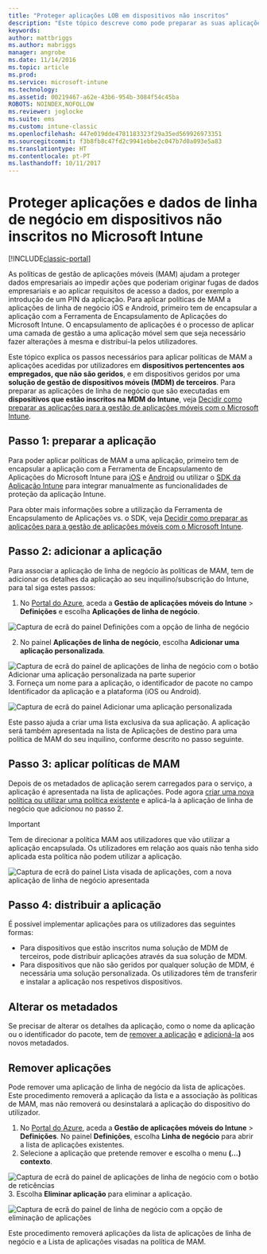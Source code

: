 ```yaml
---
title: "Proteger aplicações LOB em dispositivos não inscritos"
description: "Este tópico descreve como pode preparar as suas aplicações de linha de negócio personalizadas de modo a aplicar políticas de gestão de dispositivos móveis que ajudem a evitar a perda de dados."
keywords: 
author: mattbriggs
ms.author: mabriggs
manager: angrobe
ms.date: 11/14/2016
ms.topic: article
ms.prod: 
ms.service: microsoft-intune
ms.technology: 
ms.assetid: 00219467-a62e-43b6-954b-3084f54c45ba
ROBOTS: NOINDEX,NOFOLLOW
ms.reviewer: joglocke
ms.suite: ems
ms.custom: intune-classic
ms.openlocfilehash: 447e019dde4781183323f29a35ed569926973351
ms.sourcegitcommit: f3b8fb8c47fd2c9941ebbe2c047b7d0a093e5a83
ms.translationtype: HT
ms.contentlocale: pt-PT
ms.lasthandoff: 10/11/2017
---
```

# <a name="protect-line-of-business-apps-and-data-on-devices-that-are-not-enrolled-in-microsoft-intune"></a>Proteger aplicações e dados de linha de negócio em dispositivos não inscritos no Microsoft Intune

[!INCLUDE[classic-portal](../includes/classic-portal.md)]

As políticas de gestão de aplicações móveis (MAM) ajudam a proteger dados empresariais ao impedir ações que poderiam originar fugas de dados empresariais e ao aplicar requisitos de acesso a dados, por exemplo a introdução de um PIN da aplicação. Para aplicar políticas de MAM a aplicações de linha de negócio iOS e Android, primeiro tem de encapsular a aplicação com a Ferramenta de Encapsulamento de Aplicações do Microsoft Intune. O encapsulamento de aplicações é o processo de aplicar uma camada de gestão a uma aplicação móvel sem que seja necessário fazer alterações à mesma e distribuí-la pelos utilizadores.  

Este tópico explica os passos necessários para aplicar políticas de MAM a aplicações acedidas por utilizadores em **dispositivos pertencentes aos empregados, que não são geridos**, e em dispositivos geridos por uma **solução de gestão de dispositivos móveis (MDM) de terceiros**.  Para preparar as aplicações de linha de negócio que são executadas em **dispositivos que estão inscritos na MDM do Intune**, veja [Decidir como preparar as aplicações para a gestão de aplicações móveis com o Microsoft Intune](/intune/apps-prepare-mobile-application-management).


##  <a name="step-1-prepare-the-app"></a>Passo 1: preparar a aplicação

Para poder aplicar políticas de MAM a uma aplicação, primeiro tem de encapsular a aplicação com a Ferramenta de Encapsulamento de Aplicações do Microsoft Intune para [iOS](/intune/app-wrapper-prepare-ios) e [Android](/intune/app-wrapper-prepare-android) ou utilizar o [SDK da Aplicação Intune](/intune/app-sdk) para integrar manualmente as funcionalidades de proteção da aplicação Intune.

Para obter mais informações sobre a utilização da Ferramenta de Encapsulamento de Aplicações vs. o SDK, veja [Decidir como preparar as aplicações para a gestão de aplicações móveis com o Microsoft Intune](/intune/apps-prepare-mobile-application-management).

## <a name="step-2-add-the-app"></a>Passo 2: adicionar a aplicação

Para associar a aplicação de linha de negócio às políticas de MAM, tem de adicionar os detalhes da aplicação ao seu inquilino/subscrição do Intune, para tal siga estes passos:

1. No [Portal do Azure](https://portal.azure.com/), aceda a **Gestão de aplicações móveis do Intune** > **Definições** e escolha **Aplicações de linha de negócio**.

  ![Captura de ecrã do painel Definições com a opção de linha de negócio](../media/mam-azure-portal-lob-on-settings.png)

2. No painel **Aplicações de linha de negócio**, escolha **Adicionar uma aplicação personalizada**.

  ![Captura de ecrã do painel de aplicações de linha de negócio com o botão Adicionar uma aplicação personalizada na parte superior](../media/mam-azure-portal-add-lob-app-action.png)
3.  Forneça um nome para a aplicação, o identificador de pacote no campo Identificador da aplicação e a plataforma (iOS ou Android).

  ![Captura de ecrã do painel Adicionar uma aplicação personalizada](../media/mam-azure-portal-add-app-details.png)

  Este passo ajuda a criar uma lista exclusiva da sua aplicação. A aplicação será também apresentada na lista de Aplicações de destino para uma política de MAM do seu inquilino, conforme descrito no passo seguinte.

## <a name="step-3-apply-mam-policies"></a>Passo 3: aplicar políticas de MAM
Depois de os metadados de aplicação serem carregados para o serviço, a aplicação é apresentada na lista de aplicações. Pode agora [criar uma nova política ou utilizar uma política existente](create-and-deploy-mobile-app-management-policies-with-microsoft-intune.md) e aplicá-la à aplicação de linha de negócio que adicionou no passo 2.

>[!IMPORTANT]
>Tem de direcionar a política MAM aos utilizadores que vão utilizar a aplicação encapsulada.  Os utilizadores em relação aos quais não tenha sido aplicada esta política não podem utilizar a aplicação.


  ![Captura de ecrã do painel Lista visada de aplicações, com a nova aplicação de linha de negócio apresentada](../media/mam-azure-portal-lob-on-targeted-app-list.png)
## <a name="step-4-distribute-the-app"></a>Passo 4: distribuir a aplicação
É possível implementar aplicações para os utilizadores das seguintes formas:
* Para dispositivos que estão inscritos numa solução de MDM de terceiros, pode distribuir aplicações através da sua solução de MDM.
* Para dispositivos que não são geridos por qualquer solução de MDM, é necessária uma solução personalizada. Os utilizadores têm de transferir e instalar a aplicação nos respetivos dispositivos.

## <a name="change-the-metadata"></a>Alterar os metadados
Se precisar de alterar os detalhes da aplicação, como o nome da aplicação ou o identificador do pacote, tem de [remover a aplicação](#remove-apps) e [adicioná-la](#step-2-add-the-app) aos novos metadados.

##  <a name="remove-apps"></a>Remover aplicações
Pode remover uma aplicação de linha de negócio da lista de aplicações. Este procedimento removerá a aplicação da lista e a associação às políticas de MAM, mas não removerá ou desinstalará a aplicação do dispositivo do utilizador.  

1.  No [Portal do Azure](https://portal.azure.com/), aceda a **Gestão de aplicações móveis do Intune** > **Definições**. No painel **Definições**, escolha **Linha de negócio** para abrir a lista de aplicações existentes.  
2.  Selecione a aplicação que pretende remover e escolha o menu **(…) contexto**.

  ![Captura de ecrã do painel de aplicações de linha de negócio com o botão de reticências](../media/mam-azure-portal-lob-context-menu.png)
3.  Escolha **Eliminar aplicação** para eliminar a aplicação.

  ![Captura de ecrã do painel de linha de negócio com a opção de eliminação de aplicações](../media/mam-azure-portal-delete-app.png)

  Este procedimento removerá aplicações da lista de aplicações de linha de negócio e a Lista de aplicações visadas na política de MAM.
